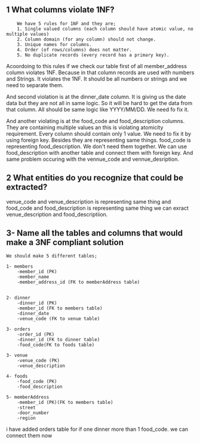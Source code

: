 ## 1 What columns violate 1NF?

        We have 5 rules for 1NF and they are;
        1. Single valued columns (each column should have atomic value, no multiple values)
        2. Column domain (for any column) should not change.
        3. Unique names for columns.
        4. Order (of rows/columns) does not matter.
        5. No duplicate records (every record has a primary key).

Acoordoing to this rules if we check our table first of all member_address column violates 1NF. Because in that column records are used with numbers and Strings. It violates the 1NF. It should be all numbers or strings and we need to separate them.

And second violation is at the dinner_date column. It is giving us the date data but they are not all in same logic. So it will be hard to get the data from that column. All should be same logic like YYYY/MM/DD. We need fo fix it.

And another violating is at the food_code and food_description columns. They are containing multiple values an this is violating atomicity requirement. Every column should contain only 1 value. We need to fix it by using foreign key. Besides they are representing same things. food_code is representing food_description. We don't need them together. We can use food_description with another table and connect them with foreign key. And same problem occuring with the vennue_code and vennue_desription.

## 2 What entities do you recognize that could be extracted?

venue_code and venue_description is representing same thing and
food_code and food_description is representing same thing we can exract venue_description and food_descriptiion.

## 3- Name all the tables and columns that would make a 3NF compliant solution

    We should make 5 different tables;

    1- members
        -member_id (PK)
        -member_name
        -member_address_id (FK to memberAddress table)


    2- dinner
        -dinner_id (PK)
        -member_id (FK to members table)
        -dinner_date
        -venue_code (FK to venue table)

    3- orders
        -order_id (PK)
        -dinner_id (FK to dinner table)
        -food_code(FK to foods table)

    3- venue
        -venue_code (PK)
        -venue_description

    4- foods
        -food_code (PK)
        -food_description

    5- memberAddress
        -member_id (PK)(FK to members table)
        -street
        -door_number
        -region

i have added orders table for if one dinner more than 1 food_code. we can connect them now
